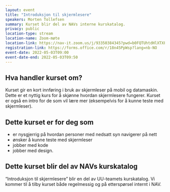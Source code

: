 ```yaml
---
layout: event
title: "Introduksjon til skjermlesere"
speakers: Morten Tollefsen
summary: Kurset blir del av NAVs interne kurskatalog.
privacy: public
location-type: stream
location-name: Zoom-møte
location-link: https://nav-it.zoom.us/j/93350384345?pwd=b0FQTUhtdHlXTXFtb1c0SXBVbzBtUT09
registration-link: https://forms.office.com/r/18n45PpWsp?lang=nb-NO
event-date: 2022-05-03T09:00
event-date-end: 2022-05-03T09:50
---
```

## Hva handler kurset om?
Kurset gir en kort innføring i bruk av skjermleser på mobil og datamaskin. Dette er et nyttig kurs for å skjønne hvordan skjermlesere fungerer. Kurset er også en intro for de som vil lære mer (eksempelvis for å kunne teste med skjermleser). 

## Dette kurset er for deg som
- er nysgjerrig på hvordan personer med nedsatt syn navigerer på nett
- ønsker å kunne teste med skjermleser
- jobber med kode
- jobber med design.

## Dette kurset blir del av NAVs kurskatalog
“Introduksjon til skjermlesere” blir en del av UU-teamets kurskatalog. Vi kommer til å tilby kurset både regelmessig og på etterspørsel internt i NAV. 

